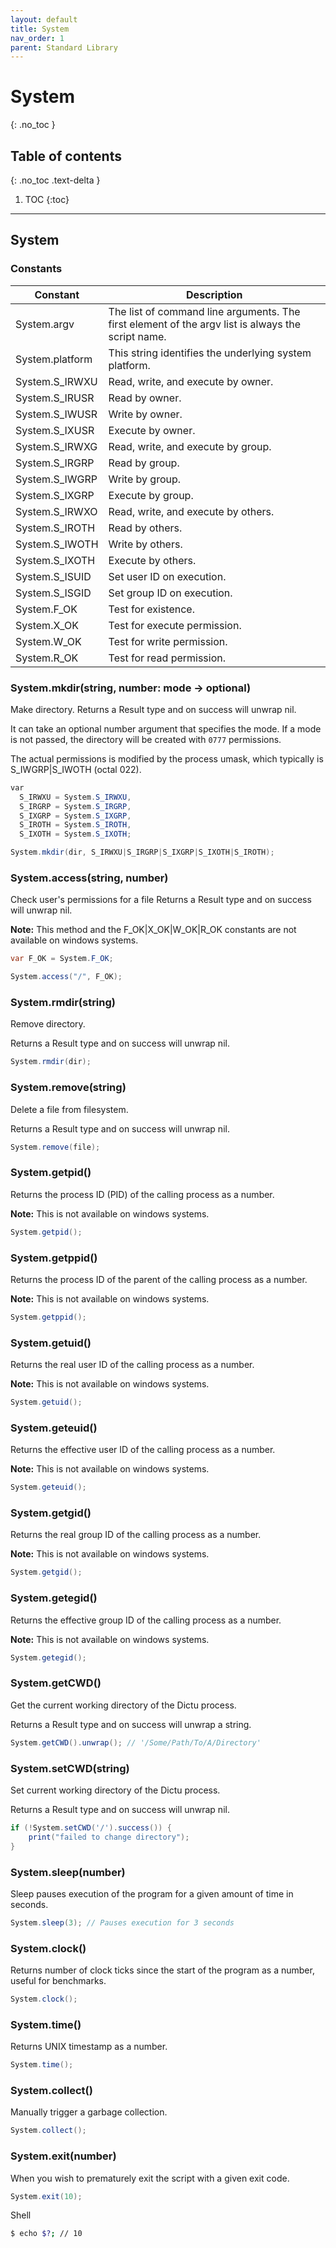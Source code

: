 ```yaml
---
layout: default
title: System
nav_order: 1
parent: Standard Library
---
```


# System
{: .no_toc }

## Table of contents
{: .no_toc .text-delta }

1. TOC
{:toc}

---

## System

### Constants

| Constant        | Description                                                                                       |
|-----------------|---------------------------------------------------------------------------------------------------|
| System.argv     | The list of command line arguments. The first element of the argv list is always the script name. |
| System.platform | This string identifies the underlying system platform.                                            |
| System.S_IRWXU  | Read, write, and execute by owner.                                                                |
| System.S_IRUSR  | Read by owner.                                                                                    |
| System.S_IWUSR  | Write by owner.                                                                                   |
| System.S_IXUSR  | Execute by owner.                                                                                 |
| System.S_IRWXG  | Read, write, and execute by group.                                                                |
| System.S_IRGRP  | Read by group.                                                                                    |
| System.S_IWGRP  | Write by group.                                                                                   |
| System.S_IXGRP  | Execute by group.                                                                                 |
| System.S_IRWXO  | Read, write, and execute by others.                                                               |
| System.S_IROTH  | Read by others.                                                                                   |
| System.S_IWOTH  | Write by others.                                                                                  |
| System.S_IXOTH  | Execute by others.                                                                                |
| System.S_ISUID  | Set user ID on execution.                                                                         |
| System.S_ISGID  | Set group ID on execution.                                                                        |
| System.F_OK     | Test for existence.
| System.X_OK     | Test for execute permission.
| System.W_OK     | Test for write permission.
| System.R_OK     | Test for read permission.

### System.mkdir(string, number: mode -> optional)

Make directory.
Returns a Result type and on success will unwrap nil.

It can take an optional number argument that specifies the mode. If a mode is not passed, the directory will be created with `0777` permissions.

The actual permissions is modified by the process umask, which typically is S_IWGRP\|S_IWOTH (octal 022).

```cs
var
  S_IRWXU = System.S_IRWXU,
  S_IRGRP = System.S_IRGRP,
  S_IXGRP = System.S_IXGRP,
  S_IROTH = System.S_IROTH,
  S_IXOTH = System.S_IXOTH;

System.mkdir(dir, S_IRWXU|S_IRGRP|S_IXGRP|S_IXOTH|S_IROTH);
```

### System.access(string, number)

Check user's permissions for a file
Returns a Result type and on success will unwrap nil.

**Note:** This method and the F_OK\|X_OK\|W_OK\|R_OK constants are not available on windows systems.

```cs
var F_OK = System.F_OK;

System.access("/", F_OK);
```

### System.rmdir(string)

Remove directory.

Returns a Result type and on success will unwrap nil.

```cs
System.rmdir(dir);
```

### System.remove(string)

Delete a file from filesystem.

Returns a Result type and on success will unwrap nil.

```cs
System.remove(file);
```

### System.getpid()

Returns the process ID (PID) of the calling process as a number.

**Note:** This is not available on windows systems.

```cs
System.getpid();
```

### System.getppid()

Returns the process ID of the parent of the calling process as a number.

**Note:** This is not available on windows systems.

```cs
System.getppid();
```

### System.getuid()

Returns the real user ID of the calling process as a number.

**Note:** This is not available on windows systems.

```cs
System.getuid();
```

### System.geteuid()

Returns the effective user ID of the calling process as a number.

**Note:** This is not available on windows systems.

```cs
System.geteuid();
```

### System.getgid()

Returns the real group ID of the calling process as a number.

**Note:** This is not available on windows systems.

```cs
System.getgid();
```

### System.getegid()

Returns the effective group ID of the calling process as a number.

**Note:** This is not available on windows systems.

```cs
System.getegid();
```

### System.getCWD()

Get the current working directory of the Dictu process.

Returns a Result type and on success will unwrap a string.

```cs
System.getCWD().unwrap(); // '/Some/Path/To/A/Directory'
```

### System.setCWD(string)

Set current working directory of the Dictu process.

Returns a Result type and on success will unwrap nil.

```cs
if (!System.setCWD('/').success()) {
    print("failed to change directory");
}
```

### System.sleep(number)

Sleep pauses execution of the program for a given amount of time in seconds.

```cs
System.sleep(3); // Pauses execution for 3 seconds
```

### System.clock()

Returns number of clock ticks since the start of the program as a number, useful for benchmarks.

```cs
System.clock();
```

### System.time()

Returns UNIX timestamp as a number.

```cs
System.time();
```

### System.collect()

Manually trigger a garbage collection.

```cs
System.collect();
```

### System.exit(number)

When you wish to prematurely exit the script with a given exit code.

```cs
System.exit(10);
```

Shell
```bash
$ echo $?; // 10
```
